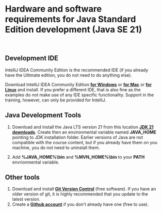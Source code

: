 # Hardware and software requirements for Java Standard Edition development (Java SE 21)
&nbsp;
&nbsp;


## Development IDE
IntelliJ IDEA Community Edition is the recommended IDE (if you already have the Ultimate edition, you do not need to do anything else). 

Download IntelliJ IDEA Community Edition **[for Windows](https://www.jetbrains.com/idea/download/download-thanks.html?platform=windows&code=IIC)** or **[for Mac](https://www.jetbrains.com/idea/download/download-thanks.html?platform=macM1&code=IIC)** or **[for Linux](https://www.jetbrains.com/idea/download/download-thanks.html?platform=linux&code=IIC)** and install. If you prefer a different IDE, that is also fine as the examples do not make use of any IDE specific functionality. Support in the training, however, can only be provided for IntelliJ.

## Java Development Tools
1. Download and install the Java LTS version 21 from this location **[JDK 21 downloads](https://www.oracle.com/java/technologies/downloads/)**. Create then an environmental variable named **JAVA_HOME** pointing to JDK installation folder. Earlier versions of Java are not compatible with the course content, but if you already have them on you machine, you do not need to uninstall them.

3. Add **%JAVA_HOME%\bin** and **%MVN_HOME%\bin** to your **PATH** envrionmental variable.

## Other tools
1. Download and install **[Git Version Control](https://git-scm.com/downloads)** (free software). If you have an older version of git, it is highly recommended that you update to the latest version.
2. Create a **[Github account](https://github.com/join)** if you don't already have one (free to use).


